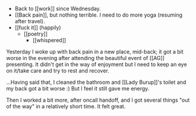 - Back to [[work]] since Wednesday.
- [[Back pain]], but nothing terrible. I need to do more yoga (resuming after travel).
- [[fuck it]] (happily)
  - [[poetry]]
    - [[whispered]]

Yesterday I woke up with back pain in a new place, mid-back; it got a bit worse in the evening after attending the beautiful event of [[AG]] presenting. It didn't get in the way of enjoyment but I need to keep an eye on it/take care and try to rest and recover.


...Having said that, I cleaned the bathroom and [[Lady Burup]]'s toilet and my back got a bit worse :) But I feel it still gave me energy.


Then I worked a bit more, after oncall handoff, and I got several things "out of the way" in a relatively short time. It felt great.
